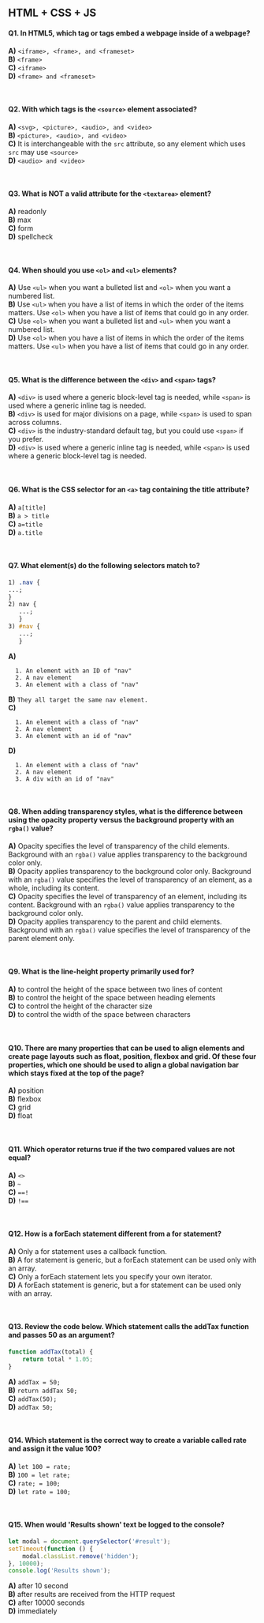 ## HTML + CSS + JS

#### Q1. In HTML5, which tag or tags embed a webpage inside of a webpage?

**A)** `<iframe>, <frame>, and <frameset>`  
**B)** `<frame>`  
**C)** `<iframe>`  
**D)** `<frame> and <frameset>`  

<br>

#### Q2. With which tags is the `<source>` element associated?

**A)** `<svg>, <picture>, <audio>, and <video>`  
**B)** `<picture>, <audio>, and <video>`  
**C)** It is interchangeable with the `src` attribute, so any element which uses `src` may use `<source>`  
**D)** `<audio> and <video>`  

<br>

#### Q3. What is NOT a valid attribute for the `<textarea>` element?

**A)** readonly  
**B)** max  
**C)** form  
**D)** spellcheck  

<br>

#### Q4. When should you use `<ol>` and `<ul>` elements?

**A)** Use `<ul>` when you want a bulleted list and `<ol>` when you want a numbered list.  
**B)** Use `<ul>` when you have a list of items in which the order of the items matters. Use `<ol>` when you have a list of items that could go in any order.  
**C)** Use `<ol>` when you want a bulleted list and `<ul>` when you want a numbered list.  
**D)** Use `<ol>` when you have a list of items in which the order of the items matters. Use `<ul>` when you have a list of items that could go in any order.  

<br>

#### Q5. What is the difference between the `<div>` and `<span>` tags?

**A)** `<div>` is used where a generic block-level tag is needed, while `<span>` is used where a generic inline tag is needed.  
**B)** `<div>` is used for major divisions on a page, while `<span>` is used to span across columns.  
**C)** `<div>` is the industry-standard default tag, but you could use `<span>` if you prefer.  
**D)** `<div>` is used where a generic inline tag is needed, while `<span>` is used where a generic block-level tag is needed.  

<br>

#### Q6. What is the CSS selector for an `<a>` tag containing the title attribute?

**A)** `a[title]`  
**B)** `a > title`  
**C)** `a=title`  
**D)** `a.title`  

<br>

#### Q7. What element(s) do the following selectors match to?

```css
1) .nav {
...;
}
2) nav {
   ...;
   }
3) #nav {
   ...;
   }
```

**A)**

```
  1. An element with an ID of "nav"
  2. A nav element
  3. An element with a class of "nav"
```

**B)** `They all target the same nav element.`  
**C)**

```
  1. An element with a class of "nav"
  2. A nav element
  3. An element with an id of "nav"
```

**D)**

```
  1. An element with a class of "nav"
  2. A nav element
  3. A div with an id of "nav"
```

<br>

#### Q8. When adding transparency styles, what is the difference between using the opacity property versus the background property with an `rgba()` value?

**A)** Opacity specifies the level of transparency of the child elements. Background with an `rgba()` value applies transparency to the background color only.  
**B)** Opacity applies transparency to the background color only. Background with an `rgba()` value specifies the level of transparency of an element, as a whole, including its content.  
**C)** Opacity specifies the level of transparency of an element, including its content. Background with an `rgba()` value applies transparency to the background color only.  
**D)** Opacity applies transparency to the parent and child elements. Background with an `rgba()` value specifies the level of transparency of the parent element only.  

<br>

#### Q9. What is the line-height property primarily used for?

**A)** to control the height of the space between two lines of content  
**B)** to control the height of the space between heading elements  
**C)** to control the height of the character size  
**D)** to control the width of the space between characters  

<br>

#### Q10. There are many properties that can be used to align elements and create page layouts such as float, position, flexbox and grid. Of these four properties, which one should be used to align a global navigation bar which stays fixed at the top of the page?

**A)** position  
**B)** flexbox  
**C)** grid  
**D)** float  

<br>

#### Q11. Which operator returns true if the two compared values are not equal?

**A)** `<>`  
**B)** `~`  
**C)** `==!`  
**D)** `!==`  

<br>

#### Q12. How is a forEach statement different from a for statement?

**A)** Only a for statement uses a callback function.  
**B)** A for statement is generic, but a forEach statement can be used only with an array.  
**C)** Only a forEach statement lets you specify your own iterator.  
**D)** A forEach statement is generic, but a for statement can be used only with an array.  

<br>

#### Q13. Review the code below. Which statement calls the addTax function and passes 50 as an argument?

```js
function addTax(total) {
    return total * 1.05;
}
```

**A)** `addTax = 50;`  
**B)** `return addTax 50;`  
**C)** `addTax(50);`  
**D)** `addTax 50;`  

<br>

#### Q14. Which statement is the correct way to create a variable called rate and assign it the value 100?

**A)** `let 100 = rate;`  
**B)** `100 = let rate;`  
**C)** `rate; = 100;`  
**D)** `let rate = 100;`  


<br>

#### Q15. When would 'Results shown' text be logged to the console?

```js
let modal = document.querySelector('#result');
setTimeout(function () {
    modal.classList.remove('hidden');
}, 10000);
console.log('Results shown');
```

**A)** after 10 second  
**B)** after results are received from the HTTP request  
**C)** after 10000 seconds  
**D)** immediately  